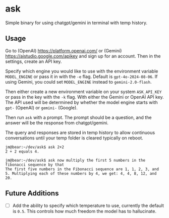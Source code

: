 # ask
Simple binary for using chatgpt/gemini in terminal with temp history.

## Usage
Go to (OpenAI) https://platform.openai.com/ or (Gemini) https://aistudio.google.com/apikey and sign up for an account. Then in the settings, create an API key.

Specify which engine you would like to use with the environment variable `MODEL_ENGINE` or pass it in with the `-e` flag. Default is `gpt-4o-2024-08-06`. If using Gemini, you could set `MODEL_ENGINE` instead to `gemini-2.0-flash`.

Then either create a new environment variable on your system `ASK_API_KEY` or pass in the key with the `-k` flag. With either the Gemini or OpenAI API key. The API used will be determined by whether the model engine starts with `gpt-` (OpenAI) or `gemini-` (Google).

Then run `ask` with a prompt. The prompt should be a question, and the answer will be the response from chatgpt/gemini.

The query and responses are stored in temp history to allow continuous conversations until your temp folder is cleared typically on reboot.

```
jm@bear:~/dev/ask$ ask 2+2
2 + 2 equals 4.

jm@bear:~/dev/ask$ ask now multiply the first 5 numbers in the fibonacci sequence by that
The first five numbers in the Fibonacci sequence are 1, 1, 2, 3, and 5. Multiplying each of these numbers by 4, we get: 4, 4, 8, 12, and 20.
```

## Future Additions
- [ ] Add the ability to specify which temperature to use, currently the default is `0.5`. This controls how much freedom the model has to hallucinate.

